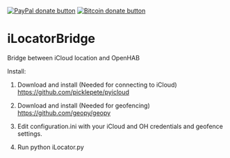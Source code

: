 <span class="badge-paypal"><a href="https://www.paypal.com/cgi-bin/webscr?cmd=_s-xclick&hosted_button_id=F5UAFVHBPQWXQ" title="Donate to this project using Paypal"><img src="https://img.shields.io/badge/paypal-donate-yellow.svg" alt="PayPal donate button" /></a></span>
<span class="badge-bitcoin"><a href="http://btcchip.in/11fe" title="Donate once-off to this project using Bitcoin"><img src="https://img.shields.io/badge/bitcoin-donate-yellow.svg" alt="Bitcoin donate button" /></a></span>


# iLocatorBridge

Bridge between iCloud location and OpenHAB

Install:

1. Download and install (Needed for connecting to iCloud) https://github.com/picklepete/pyicloud
 
2. Download and install (Needed for geofencing) https://github.com/geopy/geopy

3. Edit configuration.ini with your iCloud and OH credentials and geofence settings.

4. Run python iLocator.py
